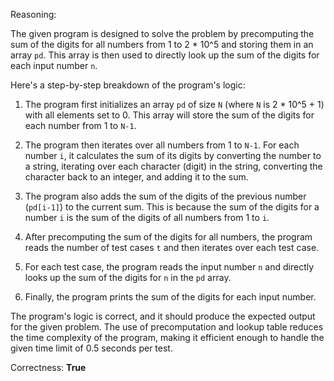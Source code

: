 Reasoning:

The given program is designed to solve the problem by precomputing the sum of the digits for all numbers from 1 to 2 * 10^5 and storing them in an array `pd`. This array is then used to directly look up the sum of the digits for each input number `n`.

Here's a step-by-step breakdown of the program's logic:

1. The program first initializes an array `pd` of size `N` (where `N` is 2 * 10^5 + 1) with all elements set to 0. This array will store the sum of the digits for each number from 1 to `N-1`.

2. The program then iterates over all numbers from 1 to `N-1`. For each number `i`, it calculates the sum of its digits by converting the number to a string, iterating over each character (digit) in the string, converting the character back to an integer, and adding it to the sum.

3. The program also adds the sum of the digits of the previous number (`pd[i-1]`) to the current sum. This is because the sum of the digits for a number `i` is the sum of the digits of all numbers from 1 to `i`.

4. After precomputing the sum of the digits for all numbers, the program reads the number of test cases `t` and then iterates over each test case.

5. For each test case, the program reads the input number `n` and directly looks up the sum of the digits for `n` in the `pd` array.

6. Finally, the program prints the sum of the digits for each input number.

The program's logic is correct, and it should produce the expected output for the given problem. The use of precomputation and lookup table reduces the time complexity of the program, making it efficient enough to handle the given time limit of 0.5 seconds per test.

Correctness: **True**